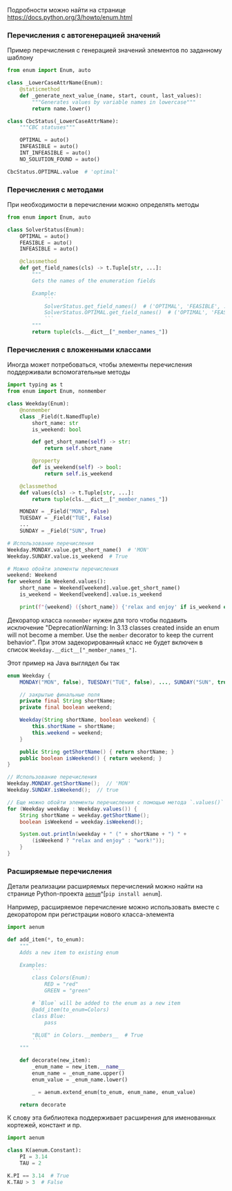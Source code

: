 Подробности можно найти на странице https://docs.python.org/3/howto/enum.html

### Перечисления с автогенерацией значений

Пример перечисления с генерацией значений элементов по заданному шаблону
```python
from enum import Enum, auto

class _LowerCaseAttrName(Enum):  
    @staticmethod  
    def _generate_next_value_(name, start, count, last_values):  
        """Generates values by variable names in lowercase"""  
        return name.lower()

class CbcStatus(_LowerCaseAttrName):  
    """CBC statuses"""  

    OPTIMAL = auto()  
    INFEASIBLE = auto()  
    INT_INFEASIBLE = auto()  
    NO_SOLUTION_FOUND = auto()

CbcStatus.OPTIMAL.value  # 'optimal'
```

### Перечисления с методами

При необходимости в перечислении можно определять методы
```python
from enum import Enum, auto

class SolverStatus(Enum):
    OPTIMAL = auto()
    FEASIBLE = auto()
    INFEASIBLE = auto()

    @classmethod
    def get_field_names(cls) -> t.Tuple[str, ...]:
        """
		Gets the names of the enumeration fields

        Example:
            ```
			SolverStatus.get_field_names()  # ('OPTIMAL', 'FEASIBLE', ...)
			SolverStatus.OPTIMAL.get_field_names()  # ('OPTIMAL', 'FEASIBLE', ...)
            ```
        """
        return tuple(cls.__dict__["_member_names_"])
```

### Перечисления с вложенными классами

Иногда может потребоваться, чтобы элементы перечисления поддерживали вспомогательные методы
```python
import typing as t
from enum import Enum, nonmember

class Weekday(Enum):
    @nonmember  
    class _Field(t.NamedTuple)
        short_name: str
        is_weekend: bool

        def get_short_name(self) -> str:
            return self.short_name

        @property
        def is_weekend(self) -> bool:
            return self.is_weekend

    @classmethod
    def values(cls) -> t.Tuple[str, ...]:
        return tuple(cls.__dict__["_member_names_"])

    MONDAY = _Field("MON", False)
    TUESDAY = _Field("TUE", False)
    ...
    SUNDAY = _Field("SUN", True)

# Использование перечисления
Weekday.MONDAY.value.get_short_name()  # 'MON'
Weekday.SUNDAY.value.is_weekend  # True

# Можно обойти элементы перечисления
weekend: Weekend
for weekend in Weekend.values():
    short_name = Weekend[weekend].value.get_short_name()
    is_weekend = Weekend[weekend].value.is_weekend

    print(f"{weekend} ({short_name}) {'relax and enjoy' if is_weekend else 'work!'}")
```

Декоратор класса `nonmember` нужен для того чтобы подавить исключение "DeprecationWarning: In 3.13 classes created inside an enum will not become a member.  Use the `member` decorator to keep the current behavior". При этом задекорированный класс не будет включен в список `Weekday.__dict__["_member_names_"]`.

Этот пример на Java выглядел бы так
```java
enum Weekday {
    MONDAY("MON", false), TUESDAY("TUE", false), ..., SUNDAY("SUN", true);

	// закрытые финальные поля
    private final String shortName;  
    private final boolean weekend;

    Weekday(String shortName, boolean weekend) {
        this.shortName = shortName;
        this.weekend = weekend;
    }

    public String getShortName() { return shortName; }
    public boolean isWeekend() { return weekend; }
}

// Использование перечисления
Weekday.MONDAY.getShortName();  // 'MON'
Weekday.SUNDAY.isWeekend();  // true

// Еще можно обойти элементы перечисления с помощью метода `.values()`
for (Weekday weekday : Weekday.values()) {
    String shortName = weekday.getShortName();
    boolean isWeekend = weekday.isWeekend();

    System.out.println(weekday + " (" + shortName + ") " + 
        (isWeekend ? "relax and enjoy" : "work!"));
    }
}
```
### Расширяемые перечисления

Детали реализации расширяемых перечислений можно найти на странице Python-проекта [`aenum`](https://github.com/ethanfurman/aenum/tree/master)^[`pip install aenum`].

Например, расширяемое перечисление можно использовать вместе с декоратором при регистрации нового класса-элемента
```python
import aenum

def add_item(*, to_enum):
    """
	Adds a new item to existing enum

    Examples:
        ```
		class Colors(Enum):
		    RED = "red"
		    GREEN = "green"

		# `Blue` will be added to the enum as a new item
		@add_item(to_enum=Colors)
		class Blue:
		    pass

        "BLUE" in Colors.__members__  # True
        ```
    """

    def decorate(new_item):
        _enum_name = new_item.__name__
        enum_name = _enum_name.upper()
        enum_value = _enum_name.lower()

        _ = aenum.extend_enum(to_enum, enum_name, enum_value)

    return decorate
```

К слову эта библиотека поддерживает расширения для именованных кортежей, констант и пр.
```python
import aenum

class K(aenum.Constant):
    PI = 3.14
    TAU = 2

K.PI == 3.14  # True
K.TAU > 3  # False
```

